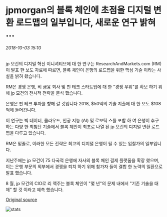 # jpmorgan의 블록 체인에 초점을 디지털 변환 로드맵의 일부입니다, 새로운 연구 밝혀 ...

###### 2018-10-03 15:10

jp 모건의 디지털 혁신 이니셔티브에 대 한 연구는 ResearchAndMarkets.com (RM)이 발표 한 보도 자료에 따르면, 블록 체인이 은행의 로드맵을 위한 핵심 기술 이라는 사실을 밝혀 왔습니다.

RM은 경쟁 은행, 비 금융 회사 및 핀 테크 스타트업에 대 한 "경쟁 우위"를 확보 하기 위해 jp 모건의 전사적 전략을 분석 했습니다.

은행은 핀 테크 투자를 향해 갈 것입니다 2018, $50억의 기술 지출에 대 한 보도 $108억에 들어갑니다.

이 연구는 빅 데이터, 클라우드, 인공 지능 (AI) 및 로보틱 스를 포함 하 여 은행이 추구 하는 다양 한 최첨단 기술에서 블록 체인이 최초로 나열 된 jp 모건의 디지털 변환 로드맵을 다루고 있습니다.

RM은 밑줄로, 이러한 모든 전략은 최고의 디지털 은행이 될 수 있는 입찰가의 일부입니다.

지난주에는 jp 모건이 75 다국적 은행에 자사의 블록 체인 결제 플랫폼을 확장 했으며,이는 은행 부문의 외부에서 경쟁을 퇴치 하기 위해 참가자 들이 결합 한 노력의 일환으로 발표 했습니다.

8 월, jp 모건의 CIO로 리 맥주는 블록 체인이 "몇 년"의 문제 내에서 "기존 기술을 대체" 할 것 이라고 예측 했습니다.

[Original source](https://cointelegraph.com/news/jpmorgans-focus-on-blockchain-is-part-of-digital-transformation-roadmap-new-study-reveals)

![stats](https://c.statcounter.com/11760860/0/a89fa40b/1/ "stats")